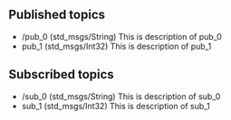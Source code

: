 ## Published topics
- /pub_0 (std_msgs/String)
    This is description of pub_0
- pub_1 (std_msgs/Int32)
    This is description of pub_1

## Subscribed topics
- /sub_0 (std_msgs/String)
    This is description of sub_0
- sub_1 (std_msgs/Int32)
    This is description of sub_1


